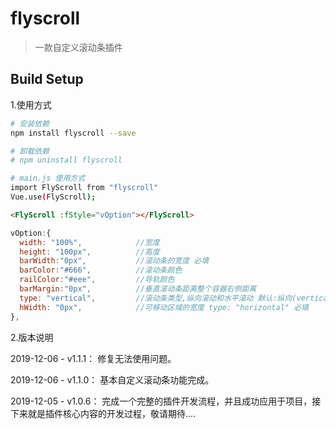 # flyscroll

> 一款自定义滚动条插件

## Build Setup

1.使用方式

``` bash
# 安装依赖
npm install flyscroll --save

# 卸载依赖
# npm uninstall flyscroll

# main.js 使用方式
import FlyScroll from "flyscroll"
Vue.use(FlyScroll);

```

```html
<FlyScroll :fStyle="vOption"></FlyScroll>
```

```js
vOption:{
  width: "100%",            //宽度
  height: "100px",          //高度
  barWidth:"0px",           //滚动条的宽度 必填
  barColor:"#666",          //滚动条颜色
  railColor:"#eee",         //导轨颜色
  barMargin:"0px",          //垂直滚动条距离整个容器右侧距离
  type: "vertical",         //滚动条类型,纵向滚动和水平滚动 默认:纵向(vertical),可设置为横向(horizontal).
  hWidth: "0px",            //可移动区域的宽度 type: "horizontal" 必填
},
```

2.版本说明

2019-12-06 - v1.1.1：
修复无法使用问题。

2019-12-06 - v1.1.0：
基本自定义滚动条功能完成。

2019-12-05 - v1.0.6：
完成一个完整的插件开发流程，并且成功应用于项目，接下来就是插件核心内容的开发过程，敬请期待....
